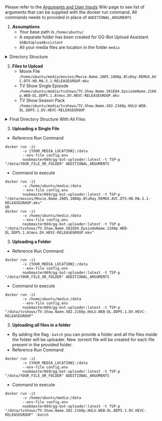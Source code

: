 Please refer to the [Arguments and User Inputs](Arguments-and-User-Inputs) Wiki page to see list of arguments that can be supplied with the docker run command. All commands needs to provided in place of `ADDITIONAL_ARGUMENTS`

1. **Assumptions**
   * Your base path is `/home/ubuntu/`
   * A separate folder has been created for GG-Bot Upload Assistant `GGBotUploadAssistant`
   * All your media files are location in the folder `media`

<details>
<summary>Directory Structure</summary>

```plaintext
    /home/ubuntu/
    -----
    /home/ubuntu/GGBotUploadAssistant/
    -----
    /home/ubuntu/media/
    /home/ubuntu/media/movies/
    /home/ubuntu/media/tvshows/
```

</details>

2. **Files to Upload**
   * Movie File\
     `/home/ubuntu/media/movies/Movie.Name.2005.1080p.BluRay.REMUX.AVC.DTS-HD.MA.5.1-RELEASEGROUP.mkv`
   * TV Show Single Episode\
     `/home/ubuntu/media/tvshows/TV.Show.Name.S01E04.EpsiodeName.2160p.WEB-DL.DDP5.1.Atmos.DV.HEVC-RELEASEGROUP.mkv`
   * TV Show Season Pack\
     `/home/ubuntu/media/tvshows/TV.Show.Name.S02.2160p.HULU.WEB-DL.DDP5.1.DV.HEVC-RELEASEGROUP`

<details>
<summary>Final Directory Structure With All Files</summary>

```plaintext
    /home/ubuntu/
    -----
    /home/ubuntu/GGBotUploadAssistant/
    /home/ubuntu/GGBotUploadAssistant/config.env
    -----
    /home/ubuntu/media/
    -----
    /home/ubuntu/media/movies/
    /home/ubuntu/media/movies/Movie.Name.2005.1080p.BluRay.REMUX.AVC.DTS-HD.MA.5.1-RELEASEGROUP.mkv
    -----
    /home/ubuntu/media/tvshows/
    /home/ubuntu/media/tvshows/TV.Show.Name.S01E04.EpsiodeName.2160p.WEB-DL.DDP5.1.Atmos.DV.HEVC-RELEASEGROUP.mkv
    -----
    /home/ubuntu/media/tvshows/TV.Show.Name.S02.2160p.HULU.WEB-DL.DDP5.1.DV.HEVC-RELEASEGROUP/TV.Show.Name.S02E01.EpsiodeName.2160p.HULU.WEB-DL.DDP5.1.DV.HEVC-RELEASEGROUP.mkv
    /home/ubuntu/media/tvshows/TV.Show.Name.S02.2160p.HULU.WEB-DL.DDP5.1.DV.HEVC-RELEASEGROUP/TV.Show.Name.S02E02.EpsiodeName.2160p.HULU.WEB-DL.DDP5.1.DV.HEVC-RELEASEGROUP.mkv
    /home/ubuntu/media/tvshows/TV.Show.Name.S02.2160p.HULU.WEB-DL.DDP5.1.DV.HEVC-RELEASEGROUP/TV.Show.Name.S02E03.EpsiodeName.2160p.HULU.WEB-DL.DDP5.1.DV.HEVC-RELEASEGROUP.mkv
    /home/ubuntu/media/tvshows/TV.Show.Name.S02.2160p.HULU.WEB-DL.DDP5.1.DV.HEVC-RELEASEGROUP/TV.Show.Name.S02E04.EpsiodeName.2160p.HULU.WEB-DL.DDP5.1.DV.HEVC-RELEASEGROUP.mkv
    /home/ubuntu/media/tvshows/TV.Show.Name.S02.2160p.HULU.WEB-DL.DDP5.1.DV.HEVC-RELEASEGROUP/TV.Show.Name.S02E05.EpsiodeName.2160p.HULU.WEB-DL.DDP5.1.DV.HEVC-RELEASEGROUP.mkv
```

</details>

3. **Uploading a Single File**
* Reference Run Command

```plaintext
docker run -it 
        -v {YOUR_MEDIA_LOCATION}:/data 
        --env-file config.env 
        noobmaster669/gg-bot-uploader:latest -t TSP-p "/data/YOUR_FILE_OR_FOLDER" ADDITIONAL_ARGUMENTS
```

* Command to execute

```plaintext
docker run -it 
        -v /home/ubuntu/media:/data 
        --env-file config.env 
        noobmaster669/gg-bot-uploader:latest -t TSP-p "/data/movies/Movie.Name.2005.1080p.BluRay.REMUX.AVC.DTS-HD.MA.5.1-RELEASEGROUP.mkv" 
OR
docker run -it 
        -v /home/ubuntu/media:/data 
        --env-file config.env 
        noobmaster669/gg-bot-uploader:latest -t TSP-p "/data/tvshows/TV.Show.Name.S01E04.EpsiodeName.2160p.WEB-DL.DDP5.1.Atmos.DV.HEVC-RELEASEGROUP.mkv"
```

3. **Uploading a Folder**
* Reference Run Command

```plaintext
docker run -it 
        -v {YOUR_MEDIA_LOCATION}:/data 
        --env-file config.env 
        noobmaster669/gg-bot-uploader:latest -t TSP-p "/data/YOUR_FILE_OR_FOLDER" ADDITIONAL_ARGUMENTS
```

* Command to execute

```plaintext
docker run -it 
        -v /home/ubuntu/media:/data 
        --env-file config.env 
        noobmaster669/gg-bot-uploader:latest -t TSP-p "/data/tvshows/TV.Show.Name.S02.2160p.HULU.WEB-DL.DDP5.1.DV.HEVC-RELEASEGROUP"
```

3. **Uploading all files in a folder**
* By adding the flag `-batch` you can provide a folder and all the files inside the folder will be uploader. New .torrent file will be created for each file present in the provided folder.
* Reference Run Command

```plaintext
docker run -it 
        -v {YOUR_MEDIA_LOCATION}:/data 
        --env-file config.env 
        noobmaster669/gg-bot-uploader:latest -t TSP-p "/data/YOUR_FILE_OR_FOLDER" ADDITIONAL_ARGUMENTS
```

* Command to execute

```plaintext
docker run -it 
        -v /home/ubuntu/media:/data 
        --env-file config.env 
        noobmaster669/gg-bot-uploader:latest -t TSP-p "/data/tvshows/TV.Show.Name.S02.2160p.HULU.WEB-DL.DDP5.1.DV.HEVC-RELEASEGROUP" -batch
```